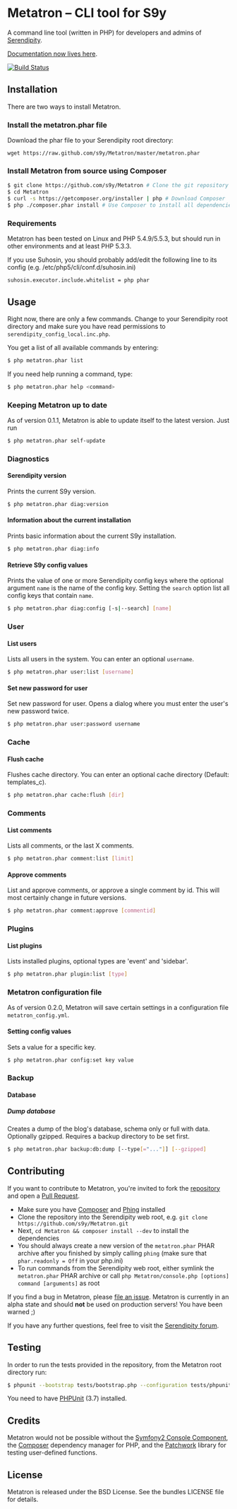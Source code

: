 # Metatron – CLI tool for S9y

A command line tool (written in PHP) for developers and admins of [Serendipity](http://s9y.org).

[Documentation now lives here](http://metatron.readthedocs.org/).

[![Build Status](https://travis-ci.org/s9y/Metatron.svg?branch=master)](https://travis-ci.org/s9y/Metatron)

## Installation

There are two ways to install Metatron.

### Install the metatron.phar file

Download the phar file to your Serendipity root directory:

`wget https://raw.github.com/s9y/Metatron/master/metatron.phar`

### Install Metatron from source using Composer

```bash
$ git clone https://github.com/s9y/Metatron # Clone the git repository
$ cd Metatron
$ curl -s https://getcomposer.org/installer | php # Download Composer
$ php ./composer.phar install # Use Composer to install all dependencies
```

### Requirements

Metatron has been tested on Linux and PHP 5.4.9/5.5.3, but should run in other environments and at least PHP 5.3.3.

If you use Suhosin, you should probably add/edit the following line to its config (e.g. /etc/php5/cli/conf.d/suhosin.ini)
```
suhosin.executor.include.whitelist = php phar
```

## Usage

Right now, there are only a few commands. Change to your Serendipity root directory and make sure you have read permissions to `serendipity_config_local.inc.php`.

You get a list of all available commands by entering:

```bash
$ php metatron.phar list
```

If you need help running a command, type:

```bash
$ php metatron.phar help <command>
```

### Keeping Metatron up to date

As of version 0.1.1, Metatron is able to update itself to the latest version. Just run

```bash
$ php metatron.phar self-update
```

### Diagnostics

#### Serendipity version

Prints the current S9y version.

```bash
$ php metatron.phar diag:version
```

#### Information about the current installation

Prints basic information about the current S9y installation.

```bash
$ php metatron.phar diag:info
```

#### Retrieve S9y config values

Prints the value of one or more Serendipity config keys where the optional argument `name` is the name of the config key. Setting the `search` option list all config keys that contain `name`.

```bash
$ php metatron.phar diag:config [-s|--search] [name]
```

### User

#### List users

Lists all users in the system. You can enter an optional `username`.

```bash
$ php metatron.phar user:list [username]
```
#### Set new password for user

Set new password for user. Opens a dialog where you must enter the user's new password twice.

```bash
$ php metatron.phar user:password username
```

### Cache

#### Flush cache

Flushes cache directory. You can enter an optional cache directory (Default: templates_c).

```bash
$ php metatron.phar cache:flush [dir]
```

### Comments

#### List comments

Lists all comments, or the last X comments.

```bash
$ php metatron.phar comment:list [limit]
```

#### Approve comments

List and approve comments, or approve a single comment by id. This will most certainly change in future versions.

```bash
$ php metatron.phar comment:approve [commentid]
```

### Plugins

#### List plugins

Lists installed plugins, optional types are 'event' and 'sidebar'.

```bash
$ php metatron.phar plugin:list [type]
```

### Metatron configuration file

As of version 0.2.0, Metatron will save certain settings in a configuration file `metatron_config.yml`.

#### Setting config values

Sets a value for a specific key.

```bash
$ php metatron.phar config:set key value
```

### Backup

#### Database

##### Dump database

Creates a dump of the blog's database, schema only or full with data. Optionally gzipped. Requires a backup directory to be set first.

```bash
$ php metatron.phar backup:db:dump [--type[="..."]] [--gzipped]
```

## Contributing

If you want to contribute to Metatron, you're invited to fork the [repository](https://github.com/s9y/Metatron) and open a [Pull Request](https://help.github.com/articles/using-pull-requests).

* Make sure you have [Composer](http://getcomposer.org/) and [Phing](http://www.phing.info/) installed
* Clone the repository into the Serendipity web root, e.g. `git clone https://github.com/s9y/Metatron.git`
* Next, `cd Metatron && composer install --dev` to install the dependencies
* You should always create a new version of the `metatron.phar` PHAR archive after you finished by simply calling `phing` (make sure that `phar.readonly = Off` in your php.ini)
* To run commands from the Serendipity web root, either symlink the `metatron.phar` PHAR archive or call `php Metatron/console.php [options] command [arguments]` as root

If you find a bug in Metatron, please [file an issue](https://github.com/s9y/Metatron/issues). Metatron is currently in an alpha state and should **not** be used on production servers! You have been warned ;)

If you have any further questions, feel free to visit the [Serendipity forum](http://board.s9y.org/).

## Testing

In order to run the tests provided in the repository, from the Metatron root directory run:

```bash
$ phpunit --bootstrap tests/bootstrap.php --configuration tests/phpunit.xml `pwd`/tests/Serendipity/
```

You need to have [PHPUnit](https://github.com/sebastianbergmann/phpunit/) (3.7) installed.

## Credits

Metatron would not be possible without the [Symfony2 Console Component](http://symfony.com/doc/current/components/console/introduction.html), the [Composer](http://getcomposer.org/) dependency manager for PHP, and the [Patchwork](http://antecedent.github.io/patchwork/) library for testing user-defined functions.

## License

Metatron is released under the BSD License. See the bundles LICENSE file for details.
